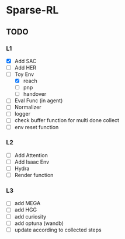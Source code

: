 # Sparse-RL

## TODO

### L1

- [x] Add SAC
- [ ] Add HER
- [ ] Toy Env
  - [x] reach
  - [ ] pnp
  - [ ] handover
- [ ] Eval Func (in agent)
- [ ] Normalizer
- [ ] logger
- [ ] check buffer function for multi done collect
- [ ] env reset function 

### L2

- [ ] Add Attention
- [ ] Add Isaac Env
- [ ] Hydra
- [ ] Render function

### L3

- [ ] add MEGA
- [ ] add HGG
- [ ] add curiosity
- [ ] add optuna (wandb)
- [ ] update according to collected steps